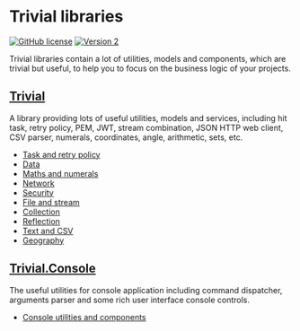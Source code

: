 # Trivial libraries

[![GitHub license](https://img.shields.io/badge/license-MIT-blue.svg)](https://github.com/nuscien/trivial/blob/master/LICENSE)
[![Version 2](https://img.shields.io/badge/version-v2.1-blue)](https://github.com/nuscien/trivial/releases/tag/v2.1)

Trivial libraries contain a lot of utilities, models and components, which are trivial but useful, to help you to focus on the business logic of your projects.

## [Trivial](https://github.com/nuscien/trivial/wiki/core)

A library providing lots of useful utilities, models and services, including hit task, retry policy, PEM, JWT, stream combination, JSON HTTP web client, CSV parser, numerals, coordinates, angle, arithmetic, sets, etc.

- [Task and retry policy](https://github.com/nuscien/trivial/wiki/tasks)
- [Data](https://github.com/nuscien/trivial/wiki/data)
- [Maths and numerals](https://github.com/nuscien/trivial/wiki/maths)
- [Network](https://github.com/nuscien/trivial/wiki/net)
- [Security](https://github.com/nuscien/trivial/wiki/security)
- [File and stream](https://github.com/nuscien/trivial/wiki/io)
- [Collection](https://github.com/nuscien/trivial/wiki/collection)
- [Reflection](https://github.com/nuscien/trivial/wiki/reflection)
- [Text and CSV](https://github.com/nuscien/trivial/wiki/text)
- [Geography](https://github.com/nuscien/trivial/wiki/geo)

## [Trivial.Console](https://github.com/nuscien/trivial/wiki/console)

The useful utilities for console application including command dispatcher, arguments parser and some rich user interface console controls.

- [Console utilities and components](https://github.com/nuscien/trivial/wiki/console)
